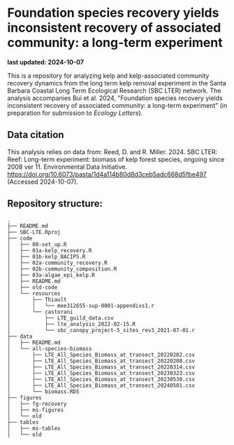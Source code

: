 # Foundation species recovery yields inconsistent recovery of associated community: a long-term experiment

**last updated: 2024-10-07**  

This is a repository for analyzing kelp and kelp-associated community recovery dynamics from the long term kelp removal experiment in the Santa Barbara Coastal Long Term Ecological Research (SBC LTER) network. The analysis accompanies Bui et al. 2024, "Foundation species recovery yields inconsistent recovery of associated community: a long-term experiment" (in preparation for submission to _Ecology Letters_).

## Data citation

This analysis relies on data from: Reed, D. and R. Miller. 2024. SBC LTER: Reef: Long-term experiment: biomass of kelp forest species, ongoing since 2008 ver 11. Environmental Data Initiative. https://doi.org/10.6073/pasta/1d4a114b80d8d3ceb5adc668d5fbe497 (Accessed 2024-10-07).

## Repository structure:
```
.
├── README.md
├── SBC-LTE.Rproj
├── code
│   ├── 00-set_up.R
│   ├── 01a-kelp_recovery.R
│   ├── 01b-kelp_BACIPS.R
│   ├── 02a-community_recovery.R
│   ├── 02b-community_composition.R
│   ├── 03a-algae_epi_kelp.R
│   ├── README.md
│   ├── old-code
│   └── resources
│       ├── Thiault
│       │   └── mee312655-sup-0001-appendixs1.r
│       └── castorani
│           ├── LTE_guild_data.csv
│           ├── lte_analysis_2022-02-15.R
│           └── sbc_canopy_project-5_sites_rev3_2021-07-01.r
├── data
│   ├── README.md
│   └── all-species-biomass
│       ├── LTE_All_Species_Biomass_at_transect_20220202.csv
│       ├── LTE_All_Species_Biomass_at_transect_20220208.csv
│       ├── LTE_All_Species_Biomass_at_transect_20220314.csv
│       ├── LTE_All_Species_Biomass_at_transect_20230323.csv
│       ├── LTE_All_Species_Biomass_at_transect_20230530.csv
│       ├── LTE_All_Species_Biomass_at_transect_20240501.csv
│       └── biomass.RDS
├── figures
│   ├── fg-recovery
│   ├── ms-figures
│   └── old
├── tables
│   ├── ms-tables
│   └── old
```

